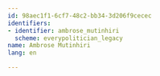```yaml
---
id: 98aec1f1-6cf7-48c2-bb34-3d206f9cecec
identifiers:
- identifier: ambrose_mutinhiri
  scheme: everypolitician_legacy
name: Ambrose Mutinhiri
lang: en

---
```

